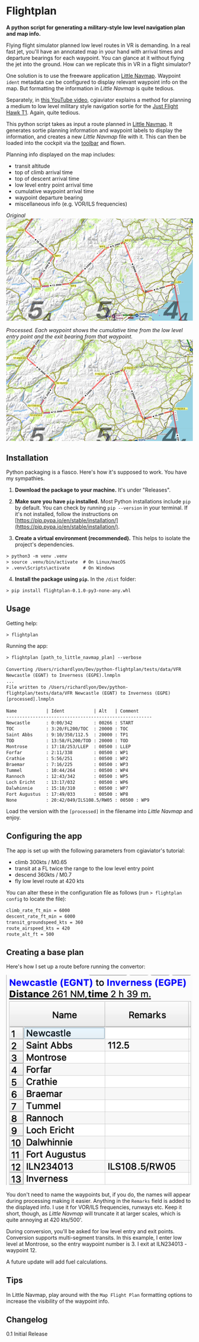 # Flightplan

**A python script for generating a military-style low level navigation
plan and map info.**

Flying flight simulator planned low level routes in VR is demanding. In a real fast jet, you'll have an
annotated map in your hand with arrival times and departure bearings
for each waypoint. You can glance at it without flying the jet into the
ground. How can we replicate this in VR in a flight simulator?

One solution is to use the freeware application [Little
Navmap](https://albar965.github.io/littlenavmap.html). Waypoint `ident`
metadata can be configured to display relevant waypoint info on the
map. But formatting the information in _Little Navmap_ is quite tedious.

Separately, in [this YouTube
video](https://www.youtube.com/watch?v=L68ACL5_N24), cgiaviator
explains a method for planning a medium to low level military style
navigation sortie for the [Just Flight Hawk
T1](https://www.justflight.com/product/hawk-t1a-advanced-trainer-microsoft-flight-simulator).
Again, quite tedious.

This python script takes as input a route planned in [Little
Navmap](https://albar965.github.io/littlenavmap.html). It generates
sortie planning information and waypoint labels to display the
information, and creates a new _Little Navmap_ file with it. This can
then be loaded into the cockpit via the
[toolbar](https://github.com/bymaximus/msfs2020-toolbar-little-nav-map)
and flown.

Planning info displayed on the map includes:

- transit altitude
- top of climb arrival time
- top of descent arrival time
- low level entry point arrival time
- cumulative waypoint arrival time
- waypoint departure bearing
- miscellaneous info (e.g. VOR/ILS frequencies)

_Original_
![original](/docs/images/original.png)

_Processed. Each waypoint shows the cumulative time from the low level
entry point and the exit bearing from that waypoint._
![processed](/docs/images/processed.png)

## Installation

Python packaging is a fiasco. Here's how it's supposed to work. You
have my sympathies.

1. **Download the package to your machine.** It's under "Releases".

2. **Make sure you have `pip` installed.**  Most Python installations
   include `pip` by default. You can check by running    `pip --version`
   in your terminal. If it's not installed, follow the instructions on
   [https://pip.pypa.io/en/stable/installation/](https://pip.pypa.io/en/stable/installation/).

3. **Create a virtual environment (recommended).**  This helps to
   isolate the project's dependencies.

```    
> python3 -m venv .venv    
> source .venv/bin/activate  # On Linux/macOS    
> .venv\Scripts\activate     # On Windows    
```

4. **Install the package using `pip`.** In the `/dist` folder:

```
> pip install flightplan-0.1.0-py3-none-any.whl    
```

## Usage

Getting help:

```aiignore 
> flightplan
```

Running the app:

```
> flightplan [path_to_little_navmap_plan] --verbose

Converting /Users/richardlyon/Dev/python-flightplan/tests/data/VFR Newcastle (EGNT) to Inverness (EGPE).lnmpln
...
File written to /Users/richardlyon/Dev/python-flightplan/tests/data/VFR Newcastle (EGNT) to Inverness (EGPE) [processed].lnmpln

Name           | Ident           | Alt   | Comment
-------------------------------------------------------
Newcastle      : 0:00/342        : 00266 : START
TOC            : 3:20/FL200/TOC  : 20000 : TOC
Saint Abbs     : 9:10/350/112.5  : 20000 : TP1
TOD            : 13:58/FL200/TOD : 20000 : TOD
Montrose       : 17:18/253/LLEP  : 00500 : LLEP
Forfar         : 2:11/338        : 00500 : WP1
Crathie        : 5:56/251        : 00500 : WP2
Braemar        : 7:16/225        : 00500 : WP3
Tummel         : 10:44/264       : 00500 : WP4
Rannoch        : 12:43/342       : 00500 : WP5
Loch Ericht    : 13:17/032       : 00500 : WP6
Dalwhinnie     : 15:10/310       : 00500 : WP7
Fort Augustus  : 17:49/033       : 00500 : WP8
None           : 20:42/049/ILS108.5/RW05 : 00500 : WP9
```

Load the version with the `[processed]` in the filename into _Little
Navmap_ and enjoy.

## Configuring the app

The app is set up with the following parameters from cgiaviator's
tutorial:

- climb 300kts / M0.65
- transit at a FL twice the range to the low level entry point
- descend 360kts / M0.7
- fly low level route at 420 kts

You can alter these in the configuration file as follows (run `> flightplan config` to locate the file):

```aiignore
climb_rate_ft_min = 6000
descent_rate_ft_min = 6000
transit_groundspeed_kts = 360
route_airspeed_kts = 420
route_alt_ft = 500
```

## Creating a base plan

Here's how I set up a route before running the convertor:

![](/docs/images/lnmap-flight-plan.png)

You don't need to name the waypoints but, if you do, the names will
appear during processing making it easier. Anything in the `Remarks`
field is added to the displayed info. I use it for VOR/ILS frequencies,
runways etc. Keep it short, though, as _Little Navmap_ will truncate it
at larger scales, which is quite annoying at 420 kts/500'.

During conversion, you'll be asked for low level entry and exit points.
Conversion supports multi-segment transits. In this example, I enter
low level at Montrose, so the entry waypoint number is 3. I exit at
ILN234013 - waypoint 12.

A future update will add fuel calculations.

## Tips

In Little Navmap, play around with the `Map Flight Plan` formatting
options to increase the visibility of the waypoint info.

## Changelog

0.1 Initial Release


